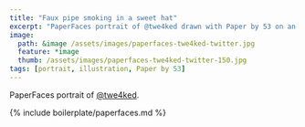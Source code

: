 ```yaml
---
title: "Faux pipe smoking in a sweet hat"
excerpt: "PaperFaces portrait of @twe4ked drawn with Paper by 53 on an iPad."
image: 
  path: &image /assets/images/paperfaces-twe4ked-twitter.jpg 
  feature: *image
  thumb: /assets/images/paperfaces-twe4ked-twitter-150.jpg
tags: [portrait, illustration, Paper by 53]
---
```


PaperFaces portrait of [@twe4ked](http://twitter.com/twe4ked).

{% include boilerplate/paperfaces.md %}
